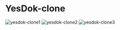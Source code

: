 # YesDok-clone

![yesdok-clone1](https://user-images.githubusercontent.com/87524379/152688718-be16bbd4-13d0-4371-a8c8-aeae3b2714b4.jpg)
![yesdok-clone2](https://user-images.githubusercontent.com/87524379/152688729-58260fe3-724a-49fe-8cb7-4c54144bc77f.jpg)
![yesdok-clone3](https://user-images.githubusercontent.com/87524379/152688741-866342b1-cd47-4a92-9ae5-55afdef3284c.jpg)
